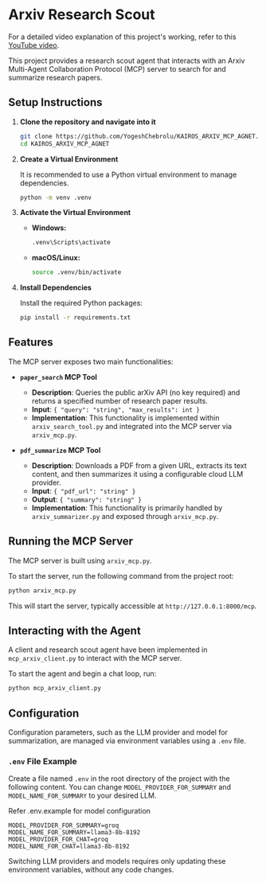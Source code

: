# Arxiv Research Scout

For a detailed video explanation of this project's working, refer to this [YouTube video](https://www.youtube.com/watch?v=kxaGWsZrItA).

This project provides a research scout agent that interacts with an Arxiv Multi-Agent Collaboration Protocol (MCP) server to search for and summarize research papers.

## Setup Instructions

1.  **Clone the repository and navigate into it**

    ```bash
    git clone https://github.com/YogeshChebrolu/KAIROS_ARXIV_MCP_AGNET.git
    cd KAIROS_ARXIV_MCP_AGNET
    ```

2.  **Create a Virtual Environment**

    It is recommended to use a Python virtual environment to manage dependencies.

    ```bash
    python -m venv .venv
    ```

3.  **Activate the Virtual Environment**

    -   **Windows:**

        ```bash
        .venv\Scripts\activate
        ```

    -   **macOS/Linux:**

        ```bash
        source .venv/bin/activate
        ```

4.  **Install Dependencies**

    Install the required Python packages:

    ```bash
    pip install -r requirements.txt
    ```

## Features

The MCP server exposes two main functionalities:

-   **`paper_search` MCP Tool**
    -   **Description**: Queries the public arXiv API (no key required) and returns a specified number of research paper results.
    -   **Input**: `{ "query": "string", "max_results": int }`
    -   **Implementation**: This functionality is implemented within `arxiv_search_tool.py` and integrated into the MCP server via `arxiv_mcp.py`.

-   **`pdf_summarize` MCP Tool**
    -   **Description**: Downloads a PDF from a given URL, extracts its text content, and then summarizes it using a configurable cloud LLM provider.
    -   **Input**: `{ "pdf_url": "string" }`
    -   **Output**: `{ "summary": "string" }`
    -   **Implementation**: This functionality is primarily handled by `arxiv_summarizer.py` and exposed through `arxiv_mcp.py`.

## Running the MCP Server

The MCP server is built using `arxiv_mcp.py`.

To start the server, run the following command from the project root:

```bash
python arxiv_mcp.py
```

This will start the server, typically accessible at `http://127.0.0.1:8000/mcp`.

## Interacting with the Agent

A client and research scout agent have been implemented in `mcp_arxiv_client.py` to interact with the MCP server.

To start the agent and begin a chat loop, run:

```bash
python mcp_arxiv_client.py
```

## Configuration

Configuration parameters, such as the LLM provider and model for summarization, are managed via environment variables using a `.env` file.

### `.env` File Example

Create a file named `.env` in the root directory of the project with the following content. You can change `MODEL_PROVIDER_FOR_SUMMARY` and `MODEL_NAME_FOR_SUMMARY` to your desired LLM.

Refer .env.example for model configuration

```
MODEL_PROVIDER_FOR_SUMMARY=groq
MODEL_NAME_FOR_SUMMARY=llama3-8b-8192
MODEL_PROVIDER_FOR_CHAT=groq
MODEL_NAME_FOR_CHAT=llama3-8b-8192
```

Switching LLM providers and models requires only updating these environment variables, without any code changes.
